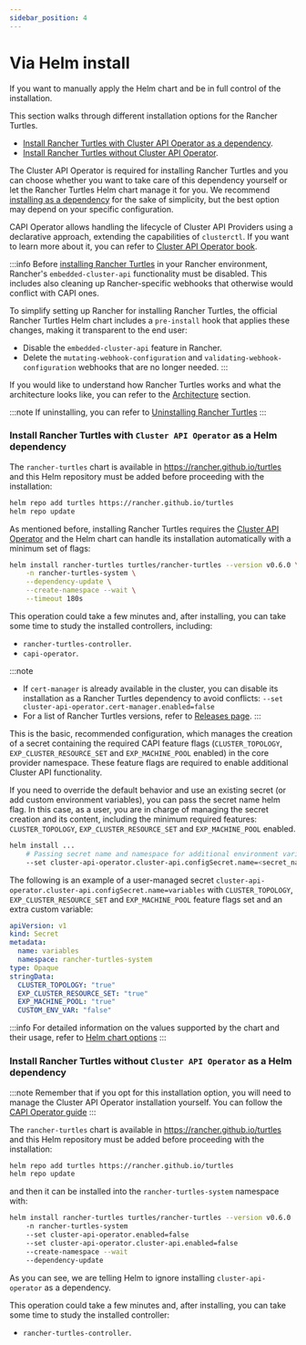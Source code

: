 ```yaml
---
sidebar_position: 4
---
```


# Via Helm install

If you want to manually apply the Helm chart and be in full control of the installation.

This section walks through different installation options for the Rancher Turtles.
- [Install Rancher Turtles with Cluster API Operator as a dependency](#install-rancher-turtles-with-cluster-api-operator-as-a-helm-dependency).
- [Install Rancher Turtles without Cluster API Operator](#install-rancher-turtles-without-cluster-api-operator-as-a-helm-dependency).

The Cluster API Operator is required for installing Rancher Turtles and you can choose whether you want to take care of this dependency yourself or let the Rancher Turtles Helm chart manage it for you. We recommend [installing as a dependency](#install-rancher-turtles-with-cluster-api-operator-as-a-helm-dependency) for the sake of simplicity, but the best option may depend on your specific configuration.

CAPI Operator allows handling the lifecycle of Cluster API Providers using a declarative approach, extending the capabilities of `clusterctl`. If you want to learn more about it, you can refer to [Cluster API Operator book](https://cluster-api-operator.sigs.k8s.io/). 

:::info
Before [installing Rancher Turtles](#install-rancher-turtles-with-cluster-api-operator-as-a-helm-dependency) in your Rancher environment, Rancher's `embedded-cluster-api` functionality must be disabled. This includes also cleaning up Rancher-specific webhooks that otherwise would conflict with CAPI ones.

To simplify setting up Rancher for installing Rancher Turtles, the official Rancher Turtles Helm chart includes a `pre-install` hook that applies these changes, making it transparent to the end user:
- Disable the `embedded-cluster-api` feature in Rancher.
- Delete the `mutating-webhook-configuration` and `validating-webhook-configuration` webhooks that are no longer needed.
:::

If you would like to understand how Rancher Turtles works and what the architecture looks like, you can refer to the [Architecture](../../reference-guides/architecture/intro.md) section.

:::note
If uninstalling, you can refer to [Uninstalling Rancher Turtles](../uninstall_turtles.md)
:::

### Install Rancher Turtles with `Cluster API Operator` as a Helm dependency

The `rancher-turtles` chart is available in https://rancher.github.io/turtles and this Helm repository must be added before proceeding with the installation:

```bash
helm repo add turtles https://rancher.github.io/turtles
helm repo update
```

As mentioned before, installing Rancher Turtles requires the [Cluster API Operator](https://github.com/kubernetes-sigs/cluster-api-operator) and the Helm chart can handle its installation automatically with a minimum set of flags:

```bash
helm install rancher-turtles turtles/rancher-turtles --version v0.6.0 \
    -n rancher-turtles-system \
    --dependency-update \
    --create-namespace --wait \
    --timeout 180s
```

This operation could take a few minutes and, after installing, you can take some time to study the installed controllers, including:
- `rancher-turtles-controller`.
- `capi-operator`.

:::note
- If `cert-manager` is already available in the cluster, you can disable its installation as a Rancher Turtles dependency to avoid conflicts:
`--set cluster-api-operator.cert-manager.enabled=false`
- For a list of Rancher Turtles versions, refer to [Releases page](https://github.com/rancher/turtles/releases).
:::

This is the basic, recommended configuration, which manages the creation of a secret containing the required CAPI feature flags (`CLUSTER_TOPOLOGY`, `EXP_CLUSTER_RESOURCE_SET` and `EXP_MACHINE_POOL` enabled) in the core provider namespace. These feature flags are required to enable additional Cluster API functionality.

If you need to override the default behavior and use an existing secret (or add custom environment variables), you can pass the secret name helm flag. In this case, as a user, you are in charge of managing the secret creation and its content, including the minimum required features: `CLUSTER_TOPOLOGY`, `EXP_CLUSTER_RESOURCE_SET` and `EXP_MACHINE_POOL` enabled.

```bash
helm install ...
    # Passing secret name and namespace for additional environment variables
    --set cluster-api-operator.cluster-api.configSecret.name=<secret_name>
```

The following is an example of a user-managed secret `cluster-api-operator.cluster-api.configSecret.name=variables` with `CLUSTER_TOPOLOGY`, `EXP_CLUSTER_RESOURCE_SET` and `EXP_MACHINE_POOL` feature flags set and an extra custom variable:

```yaml title="secret.yaml"
apiVersion: v1
kind: Secret
metadata:
  name: variables
  namespace: rancher-turtles-system
type: Opaque
stringData:
  CLUSTER_TOPOLOGY: "true"
  EXP_CLUSTER_RESOURCE_SET: "true"
  EXP_MACHINE_POOL: "true"
  CUSTOM_ENV_VAR: "false"
```

:::info
For detailed information on the values supported by the chart and their usage, refer to [Helm chart options](../../reference-guides/rancher-turtles-chart/values)
:::

### Install Rancher Turtles without `Cluster API Operator` as a Helm dependency

:::note
Remember that if you opt for this installation option, you will need to manage the Cluster API Operator installation yourself. You can follow the [CAPI Operator guide](../../tasks/capi-operator/intro.md)
:::

The `rancher-turtles` chart is available in https://rancher.github.io/turtles and this Helm repository must be added before proceeding with the installation:

```bash
helm repo add turtles https://rancher.github.io/turtles
helm repo update
```

and then it can be installed into the `rancher-turtles-system` namespace with:

```bash
helm install rancher-turtles turtles/rancher-turtles --version v0.6.0
    -n rancher-turtles-system
    --set cluster-api-operator.enabled=false
    --set cluster-api-operator.cluster-api.enabled=false
    --create-namespace --wait
    --dependency-update
```

As you can see, we are telling Helm to ignore installing `cluster-api-operator` as a dependency.

This operation could take a few minutes and, after installing, you can take some time to study the installed controller:
- `rancher-turtles-controller`.
